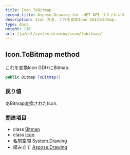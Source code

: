 ```yaml
---
title: Icon.ToBitmap
second_title: Aspose.Drawing for .NET API リファレンス
description: Icon 方法. これを変換Icon GDIにBitmap.
type: docs
weight: 110
url: /ja/net/system.drawing/icon/tobitmap/
---
```

## Icon.ToBitmap method

これを変換Icon GDI+にBitmap.

```csharp
public Bitmap ToBitmap()
```

### 戻り値

あBitmap変換されたIcon.

### 関連項目

* class [Bitmap](../../bitmap/)
* class [Icon](../)
* 名前空間 [System.Drawing](../../icon/)
* 組み立て [Aspose.Drawing](../../../)


